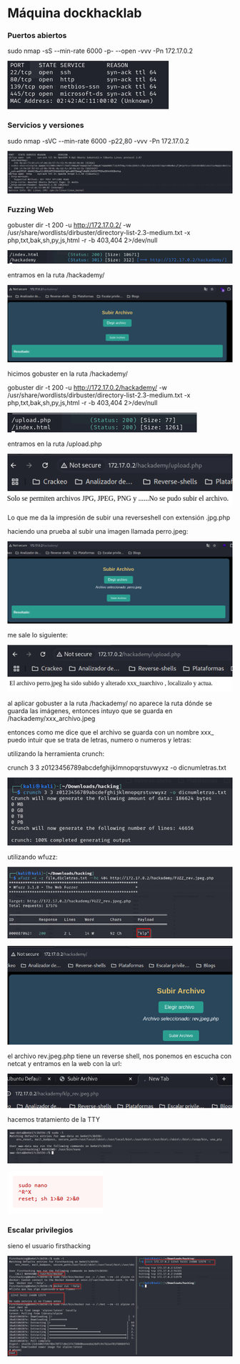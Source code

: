 # Máquina dockhacklab

### Puertos abiertos

sudo nmap -sS --min-rate 6000 -p- --open -vvv -Pn 172.17.0.2

![alt text](image.png)

### Servicios y versiones

sudo nmap -sVC --min-rate 6000 -p22,80 -vvv -Pn 172.17.0.2

![clear](image-1.png)

### Fuzzing Web

gobuster dir -t 200 -u http://172.17.0.2/ -w /usr/share/wordlists/dirbuster/directory-list-2.3-medium.txt -x php,txt,bak,sh,py,js,html -r -b 403,404 2>/dev/null

![alt text](image-2.png)

entramos en la ruta /hackademy/

![alt text](image-3.png)

hicimos gobuster en la ruta /hackademy/

gobuster dir -t 200 -u http://172.17.0.2/hackademy/ -w /usr/share/wordlists/dirbuster/directory-list-2.3-medium.txt -x php,txt,bak,sh,py,js,html -r -b 403,404 2>/dev/null

![alt text](image-4.png)

entramos en la ruta /upload.php

![alt text](image-5.png)

Lo que me da la impresión de subir una reverseshell con extensión .jpg.php

haciendo una prueba al subir una imagen llamada perro.jpeg:

![alt text](image-6.png)

me sale lo siguiente:

![alt text](image-7.png)

al aplicar gobuster a la ruta /hackademy/ no aparece la ruta dónde se guarda las imágenes, entonces intuyo que se guarda en /hackademy/xxx_archivo.jpeg

entonces como me dice que el archivo se guarda con un nombre xxx_ puedo intuir que se trata de letras, numero o numeros y letras:

utilizando la herramienta crunch:

crunch 3 3 z0123456789abcdefghijklmnopqrstuvwyxz -o dicnumletras.txt

![alt text](image-8.png)

utilizando wfuzz:

![alt text](image-11.png)

![alt text](image-9.png)

el archivo rev.jpeg.php tiene un reverse shell, nos ponemos en escucha con netcat y entramos en la web con la url:

![alt text](image-10.png)

hacemos tratamiento de la TTY

![alt text](image-13.png)

![alt text](image-14.png)

### Escalar privilegios

sieno el usuario firsthacking

![alt text](image-12.png)